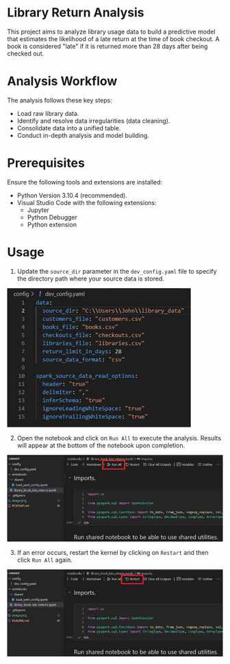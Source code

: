 # Library Return Analysis

This project aims to analyze library usage data to build a predictive model that estimates the likelihood of a late return at the time of book checkout. A book is considered "late" if it is returned more than 28 days after being checked out.

# Analysis Workflow

The analysis follows these key steps:
* Load raw library data.
* Identify and resolve data irregularities (data cleaning).
* Consolidate data into a unified table.
* Conduct in-depth analysis and model building.

# Prerequisites

Ensure the following tools and extensions are installed:

* Python Version 3.10.4 (recommended).
* Visual Studio Code with the following extensions:
    * Jupyter
    * Python Debugger
    * Python extension

# Usage

1. Update the `source_dir` parameter in the `dev_config.yaml` file to specify the directory path where your source data is stored.

![alt text](config_img.png)

2. Open the notebook and click on `Run All` to execute the analysis. Results will appear at the bottom of the notebook upon completion.

![alt text](run_all_notebook_img.png)

3. If an error occurs, restart the kernel by clicking on `Restart` and then click `Run All` again.

![alt text](restart_kernel_img.png)